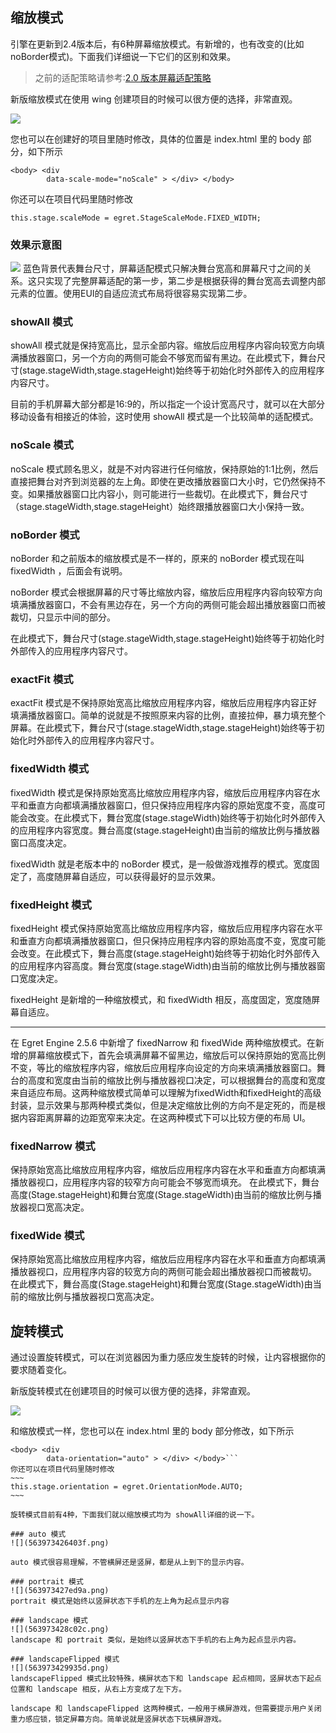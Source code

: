## 缩放模式
引擎在更新到2.4版本后，有6种屏幕缩放模式。有新增的，也有改变的(比如noBorder模式)。下面我们详细说一下它们的区别和效果。

>之前的适配策略请参考:[2.0 版本屏幕适配策略](http://edn.egret.com/cn20/index.php/article/index/id/181)

新版缩放模式在使用 wing 创建项目的时候可以很方便的选择，非常直观。

![](56397342ad62d.png)

您也可以在创建好的项目里随时修改，具体的位置是 index.html 里的 body 部分，如下所示

```
<body> <div
        data-scale-mode="noScale" > </div> </body>
```
你还可以在项目代码里随时修改

~~~
this.stage.scaleMode = egret.StageScaleMode.FIXED_WIDTH;
~~~


### 效果示意图
![](56580ea991851.jpg)
蓝色背景代表舞台尺寸，屏幕适配模式只解决舞台宽高和屏幕尺寸之间的关系。这只实现了完整屏幕适配的第一步，第二步是根据获得的舞台宽高去调整内部元素的位置。使用EUI的自适应流式布局将很容易实现第二步。

### showAll 模式
showAll 模式就是保持宽高比，显示全部内容。缩放后应用程序内容向较宽方向填满播放器窗口，另一个方向的两侧可能会不够宽而留有黑边。在此模式下，舞台尺寸(stage.stageWidth,stage.stageHeight)始终等于初始化时外部传入的应用程序内容尺寸。

目前的手机屏幕大部分都是16:9的，所以指定一个设计宽高尺寸，就可以在大部分移动设备有相接近的体验，这时使用 showAll 模式是一个比较简单的适配模式。

### noScale 模式
noScale 模式顾名思义，就是不对内容进行任何缩放，保持原始的1:1比例，然后直接把舞台对齐到浏览器的左上角。即使在更改播放器窗口大小时，它仍然保持不变。如果播放器窗口比内容小，则可能进行一些裁切。在此模式下，舞台尺寸（stage.stageWidth,stage.stageHeight）始终跟播放器窗口大小保持一致。

### noBorder 模式
noBorder 和之前版本的缩放模式是不一样的，原来的 noBorder 模式现在叫 fixedWidth ，后面会有说明。

noBorder 模式会根据屏幕的尺寸等比缩放内容，缩放后应用程序内容向较窄方向填满播放器窗口，不会有黑边存在，另一个方向的两侧可能会超出播放器窗口而被裁切，只显示中间的部分。

在此模式下，舞台尺寸(stage.stageWidth,stage.stageHeight)始终等于初始化时外部传入的应用程序内容尺寸。

### exactFit 模式
exactFit 模式是不保持原始宽高比缩放应用程序内容，缩放后应用程序内容正好填满播放器窗口。简单的说就是不按照原来内容的比例，直接拉伸，暴力填充整个屏幕。在此模式下，舞台尺寸(stage.stageWidth,stage.stageHeight)始终等于初始化时外部传入的应用程序内容尺寸。

### fixedWidth 模式
fixedWidth 模式是保持原始宽高比缩放应用程序内容，缩放后应用程序内容在水平和垂直方向都填满播放器窗口，但只保持应用程序内容的原始宽度不变，高度可能会改变。在此模式下，舞台宽度(stage.stageWidth)始终等于初始化时外部传入的应用程序内容宽度。舞台高度(stage.stageHeight)由当前的缩放比例与播放器窗口高度决定。

fixedWidth 就是老版本中的 noBorder 模式，是一般做游戏推荐的模式。宽度固定了，高度随屏幕自适应，可以获得最好的显示效果。

### fixedHeight 模式
fixedHeight 模式保持原始宽高比缩放应用程序内容，缩放后应用程序内容在水平和垂直方向都填满播放器窗口，但只保持应用程序内容的原始高度不变，宽度可能会改变。在此模式下，舞台高度(stage.stageHeight)始终等于初始化时外部传入的应用程序内容高度。舞台宽度(stage.stageWidth)由当前的缩放比例与播放器窗口宽度决定。

fixedHeight 是新增的一种缩放模式，和 fixedWidth 相反，高度固定，宽度随屏幕自适应。

------

在 Egret Engine 2.5.6 中新增了 fixedNarrow 和 fixedWide 两种缩放模式。在新增的屏幕缩放模式下，首先会填满屏幕不留黑边，缩放后可以保持原始的宽高比例不变，等比的缩放程序内容，缩放后应用程序向设定的方向来填满播放器窗口。舞台的高度和宽度由当前的缩放比例与播放器视口决定，可以根据舞台的高度和宽度来自适应布局。这两种缩放模式简单可以理解为fixedWidth和fixedHeight的高级封装，显示效果与那两种模式类似，但是决定缩放比例的方向不是定死的，而是根据内容距离屏幕的边距宽窄来决定。在这两种模式下可以比较方便的布局 UI。

### fixedNarrow 模式

保持原始宽高比缩放应用程序内容，缩放后应用程序内容在水平和垂直方向都填满播放器视口，应用程序内容的较窄方向可能会不够宽而填充。
在此模式下，舞台高度(Stage.stageHeight)和舞台宽度(Stage.stageWidth)由当前的缩放比例与播放器视口宽高决定。

### fixedWide 模式

保持原始宽高比缩放应用程序内容，缩放后应用程序内容在水平和垂直方向都填满播放器视口，应用程序内容的较宽方向的两侧可能会超出播放器视口而被裁切。
在此模式下，舞台高度(Stage.stageHeight)和舞台宽度(Stage.stageWidth)由当前的缩放比例与播放器视口宽高决定。


## 旋转模式
通过设置旋转模式，可以在浏览器因为重力感应发生旋转的时候，让内容根据你的要求随着变化。

新版旋转模式在创建项目的时候可以很方便的选择，非常直观。

![](5639734349718.png)

和缩放模式一样，您也可以在 index.html 里的 body 部分修改，如下所示

```
<body> <div
        data-orientation="auto" > </div> </body>```
你还可以在项目代码里随时修改
~~~
this.stage.orientation = egret.OrientationMode.AUTO;
~~~

旋转模式目前有4种，下面我们就以缩放模式均为 showAll详细的说一下。

### auto 模式
![](563973426403f.png)

auto 模式很容易理解，不管横屏还是竖屏，都是从上到下的显示内容。

### portrait 模式
![](563973427ed9a.png)
portrait 模式是始终以竖屏状态下手机的左上角为起点显示内容

### landscape 模式
![](563973428c02c.png)
landscape 和 portrait 类似，是始终以竖屏状态下手机的右上角为起点显示内容。

### landscapeFlipped 模式
![](563973429935d.png)
landscapeFlipped 模式比较特殊，横屏状态下和 landscape 起点相同，竖屏状态下起点位置和 landscape 相反，从右上方变成了左下方。

landscape 和 landscapeFlipped 这两种模式，一般用于横屏游戏，但需要提示用户关闭重力感应锁，锁定屏幕方向。简单说就是竖屏状态下玩横屏游戏。